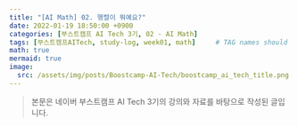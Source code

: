 ```yaml
---
title: "[AI Math] 02. 행렬이 뭐예요?"
date: 2022-01-19 18:50:00 +0900
categories: [부스트캠프 AI Tech 3기, 02 - AI Math]
tags: [부스트캠프AITech, study-log, week01, math]     # TAG names should always be lowercase
math: true
mermaid: true
image: 
  src: /assets/img/posts/Boostcamp-AI-Tech/boostcamp_ai_tech_title.png
---
```

> 본문은 네이버 부스트캠프 AI Tech 3기의 강의와 자료를 바탕으로 작성된 글입니다.

<br>

